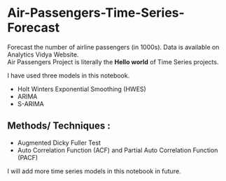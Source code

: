 # Air-Passengers-Time-Series-Forecast


Forecast the number of airline passengers (in 1000s). Data is available on Analytics Vidya Website.<br>
Air Passengers Project is literally the <b>Hello world</b> of Time Series projects.


I have used three models in this notebook.

- Holt Winters Exponential Smoothing (HWES)
- ARIMA 
- S-ARIMA

## Methods/ Techniques :
- Augmented Dicky Fuller Test
- Auto Correlation Function (ACF) and Partial Auto Correlation Function (PACF)



I will add more time series models in this notebook in future. 





